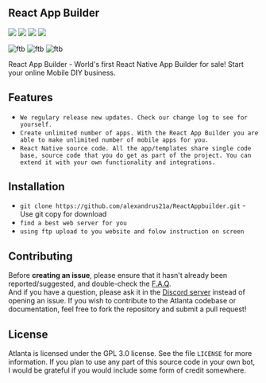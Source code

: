 ## React App Builder
[![](https://img.shields.io/website?down_color=red&down_message=Offline&up_message=Online&url=https%3A%2F%2Falexandrus21a.github.io%2F)](https://alexandrus21a.github.io/)
[![](https://img.shields.io/badge/patreon-donate-orange.svg)](https://www.patreon.com/Alexandrus21)
![](https://img.shields.io/github/license/Alexandrus21a/ReactAppbuilder)
![](https://img.shields.io/github/commit-status/Alexandrus21a/ReactAppbuilder/master/96e6889def78f1e6711588e04b5dd76e71031044?label=Build)

![ftb](https://forthebadge.com/images/badges/built-by-developers.svg)
![ftb](https://forthebadge.com/images/badges/made-with-javascript.svg)
![ftb](https://forthebadge.com/images/badges/built-with-love.svg)

React App Builder - World's first React Native App Builder for sale!
Start your online Mobile DIY business.
> 

## Features
* `We regulary release new updates. Check our change log to see for yourself.`
* `Create unlimited number of apps. With the React App Builder you are able to make unlimited number of mobile apps for you.`
* `React Native source code. All the app/templates share single code base, source code that you do get as part of the project. You can extend it with your own functionality and integrations.`

## Installation

* `git clone https://github.com/alexandrus21a/ReactAppbuilder.git` - Use git copy for download
* `find a best web server for you`
* `using ftp upload to you website and folow instruction on screen`

## Contributing

Before **creating an issue**, please ensure that it hasn't already been reported/suggested, and double-check the [F.A.Q](https://alexandrus21a.github.io/faq.html).   
And if you have a question, please ask it in the [Discord server](https://alexandrus21a.github.io/) instead of opening an issue.
If you wish to contribute to the Atlanta codebase or documentation, feel free to fork the repository and submit a pull request!

## License

Atlanta is licensed under the GPL 3.0 license. See the file `LICENSE` for more information. If you plan to use any part of this source code in your own bot, I would be grateful if you would include some form of credit somewhere.
